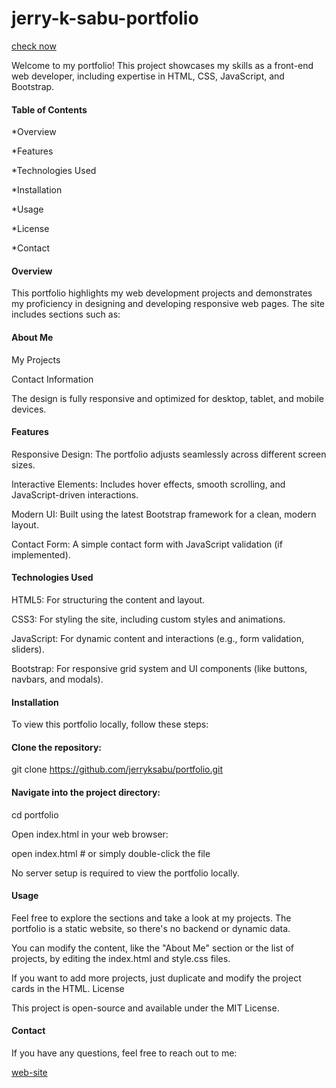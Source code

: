 # jerry-k-sabu-portfolio
[check now](https://jerryksabu.github.io/jerry-k-sabu-portfolio/)

 Welcome to my portfolio! This project showcases my skills as a front-end web developer, including expertise in HTML, CSS, JavaScript, and Bootstrap.

#### Table of Contents

*Overview

*Features

*Technologies Used

*Installation

*Usage

*License

*Contact

#### Overview

This portfolio highlights my web development projects and demonstrates my proficiency in designing and developing responsive web pages. The site includes sections such as:

#### About Me
My Projects

Contact Information

The design is fully responsive and optimized for desktop, tablet, and mobile devices.

#### Features

Responsive Design: The portfolio adjusts seamlessly across different screen sizes.

Interactive Elements: Includes hover effects, smooth scrolling, and JavaScript-driven interactions.

Modern UI: Built using the latest Bootstrap framework for a clean, modern layout.

Contact Form: A simple contact form with JavaScript validation (if implemented).

#### Technologies Used
HTML5: For structuring the content and layout.

CSS3: For styling the site, including custom styles and animations.

JavaScript: For dynamic content and interactions (e.g., form validation, sliders).

Bootstrap: For responsive grid system and UI components (like buttons, navbars, and modals).

#### Installation
To view this portfolio locally, follow these steps:


#### Clone the repository:

git clone https://github.com/jerryksabu/portfolio.git

#### Navigate into the project directory:

cd portfolio

Open index.html in your web browser:

open index.html  # or simply double-click the file

No server setup is required to view the portfolio locally.

#### Usage

Feel free to explore the sections and take a look at my projects. The portfolio is a static website, so there's no backend or dynamic data.

You can modify the content, like the "About Me" section or the list of projects, by editing the index.html and style.css files.

If you want to add more projects, just duplicate and modify the project cards in the HTML.
License

This project is open-source and available under the MIT License.

#### Contact

If you have any questions, feel free to reach out to me:

[web-site](https://jerryksabu.github.io/jerry-k-sabu-portfolio/)











